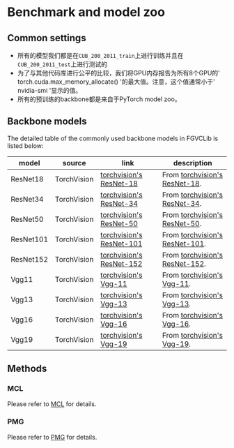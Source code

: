 # Benchmark and model zoo

## Common settings

- 所有的模型我们都是在`CUB_200_2011_train`上进行训练并且在`CUB_200_2011_test`上进行测试的
- 为了与其他代码库进行公平的比较，我们将GPU内存报告为所有8个GPU的' torch.cuda.max_memory_allocate() '的最大值。注意，这个值通常小于' nvidia-smi '显示的值。
- 所有的预训练的backbone都是来自于PyTorch model zoo。

## Backbone models

The detailed table of the commonly used backbone models in FGVCLib is listed below:

| model            | source      | link                                                                                                                                                                                                   | description                                                                                                                                                                                                                                      |
| ---------------- | ----------- | ------------------------------------------------------------------------------------------------------------------------------------------------------------------------------------------------------ | ------------------------------------------------------------------------------------------------------------------------------------------------------------------------------------------------------------------------------------------------ |
| ResNet18         | TorchVision | [torchvision's ResNet-18](https://download.pytorch.org/models/resnet18-5c106cde.pth)                                                                                                                   | From [torchvision's ResNet-18](https://download.pytorch.org/models/resnet18-5c106cde.pth).                                                                                                                                                       |
| ResNet34         | TorchVision | [torchvision's ResNet-34](https://download.pytorch.org/models/resnet34-333f7ec4.pth)                                                                                                                   | From [torchvision's ResNet-34](https://download.pytorch.org/models/resnet34-333f7ec4.pth).                                                                                                                                                       |
| ResNet50         | TorchVision | [torchvision's ResNet-50](https://download.pytorch.org/models/resnet50-19c8e357.pth)                                                                                                                   | From [torchvision's ResNet-50](https://download.pytorch.org/models/resnet50-19c8e357.pth).                                                                                                                                                       |
| ResNet101         | TorchVision | [torchvision's ResNet-101](https://download.pytorch.org/models/resnet101-5d3b4d8f.pth)                                                                                                                   | From [torchvision's ResNet-101](https://download.pytorch.org/models/resnet101-5d3b4d8f.pth).                                                                                                                                                       |
| ResNet152         | TorchVision | [torchvision's ResNet-152](https://download.pytorch.org/models/resnet152-b121ed2d.pth)                                                                                                                   | From [torchvision's ResNet-152](https://download.pytorch.org/models/resnet152-b121ed2d.pth).                                                                                                                                                       |
| Vgg11         | TorchVision | [torchvision's Vgg-11](https://download.pytorch.org/models/vgg11-bbd30ac9.pth)                                                                                                                   | From [torchvision's Vgg-11](https://download.pytorch.org/models/vgg11-bbd30ac9.pth).                                                                                                                                                       |
| Vgg13         | TorchVision | [torchvision's Vgg-13](https://download.pytorch.org/models/vgg13-c768596a.pth)                                                                                                                   | From [torchvision's Vgg-13](https://download.pytorch.org/models/vgg13-c768596a.pth).                                                                                                                                                       |
| Vgg16         | TorchVision | [torchvision's Vgg-16](https://download.pytorch.org/models/vgg16-397923af.pth)                                                                                                                   | From [torchvision's Vgg-16](https://download.pytorch.org/models/vgg16-397923af.pth).                                                                                                                                                       |
| Vgg19         | TorchVision | [torchvision's Vgg-19](https://download.pytorch.org/models/vgg19-dcbb9e9d.pth)                                                                                                                   | From [torchvision's Vgg-19](https://download.pytorch.org/models/vgg19-dcbb9e9d.pth).                                                                                                                                                       |

## Methods

### MCL
Please refer to [MCL](https://arxiv.org/abs/2002.04264) for details.

### PMG 
Please refer to [PMG](https://arxiv.org/abs/2003.03836v3) for details.

